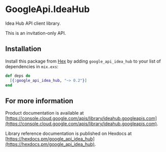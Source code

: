 # GoogleApi.IdeaHub

Idea Hub API client library.

This is an invitation-only API.

## Installation

Install this package from [Hex](https://hex.pm) by adding
`google_api_idea_hub` to your list of dependencies in `mix.exs`:

```elixir
def deps do
  [{:google_api_idea_hub, "~> 0.2"}]
end
```

## For more information

Product documentation is available at [https://console.cloud.google.com/apis/library/ideahub.googleapis.com](https://console.cloud.google.com/apis/library/ideahub.googleapis.com).

Library reference documentation is published on Hexdocs at
[https://hexdocs.pm/google_api_idea_hub](https://hexdocs.pm/google_api_idea_hub).
